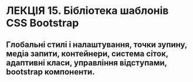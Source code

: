 # ЛЕКЦІЯ 15. Бібліотека шаблонів CSS Bootstrap
## Глобальні стилі і налаштування, точки зупину, медіа запити, контейнери, система сіток, адаптивні класи, управління відступами, bootstrap компоненти.